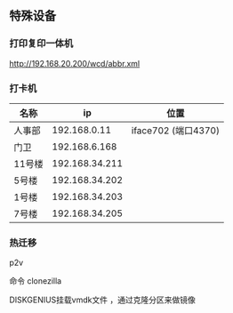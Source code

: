  



## 特殊设备

### 打印复印一体机

http://192.168.20.200/wcd/abbr.xml

### 打卡机

 

| 名称   | ip             | 位置                 |
| ------ | -------------- | -------------------- |
| 人事部 | 192.168.0.11   | iface702  (端口4370) |
| 门卫   | 192.168.6.168  |                      |
| 11号楼 | 192.168.34.211 |                      |
| 5号楼  | 192.168.34.202 |                      |
| 1号楼  | 192.168.34.203 |                      |
| 7号楼  | 192.168.34.205 |                      |





### 热迁移



p2v

命令 clonezilla

DISKGENIUS挂载vmdk文件 ，通过克隆分区来做镜像



